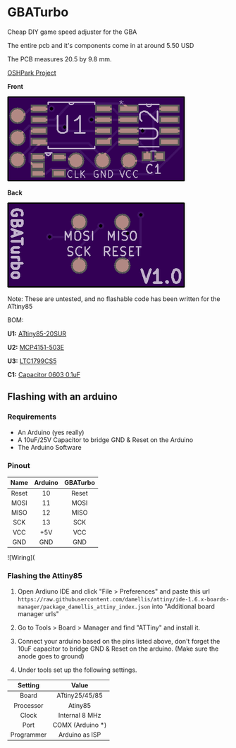 # GBATurbo
Cheap DIY game speed adjuster for the GBA

The entire pcb and it's components come in at around 5.50 USD

The PCB measures 20.5 by 9.8 mm.

[OSHPark Project](https://www.oshpark.com/shared_projects/w5yUIHU1)

**Front**

![Front of pcb](board_front.png)


**Back**

![Back of pcb](board_back.png)

Note: These are untested, and no flashable code has been written for the ATtiny85

BOM:

**U1:** [ATtiny85-20SUR](https://www.arrow.com/en/products/attiny85-20sur/microchip-technology)

**U2:** [MCP4151-503E](https://www.arrow.com/en/products/mcp4151-503esn/microchip-technology)

**U3:** [LTC1799CS5](https://www.arrow.com/en/products/ltc1799cs5trmpbf/analog-devices)

**C1:** [Capacitor 0603 0.1uF](https://www.arrow.com/en/products/c0603x104k3ractu/kemet-corporation)


## Flashing with an arduino

### Requirements


* An Arduino (yes really)
* A 10uF/25V Capacitor to bridge GND & Reset on the Arduino
* The Arduino Software

### Pinout

|  Name | Arduino | GBATurbo |
|:-----:|:-------:|:--------:|
| Reset |    10   |    Reset   |
|  MOSI |    11   |   MOSI   |
|  MISO |    12   |   MISO   |
|  SCK  |    13   |    SCK   |
|  VCC  |   +5V   |    VCC   |
|  GND  |   GND   |    GND   |


![Wiring](

### Flashing the Attiny85

1. Open Ardiuno IDE and click "File > Preferences" and paste this url ```https://raw.githubusercontent.com/damellis/attiny/ide-1.6.x-boards-manager/package_damellis_attiny_index.json``` into "Additional board manager urls"

2. Go to Tools > Board > Manager and find "ATTiny" and install it.

3. Connect your arduino based on the pins listed above, don't forget the 10uF capacitor to bridge GND & Reset on the arduino. (Make sure the anode goes to ground)

4. Under tools set up the following settings.

|  Setting |  Value  |
|:-----:|:-------:|
|  Board  |    ATtiny25/45/85   |
|  Processor |    Atiny85   |
|  Clock |    Internal 8 MHz   |
|  Port  |    COMX (Arduino *)   |
|  Programmer  |   Arduino as ISP   |

